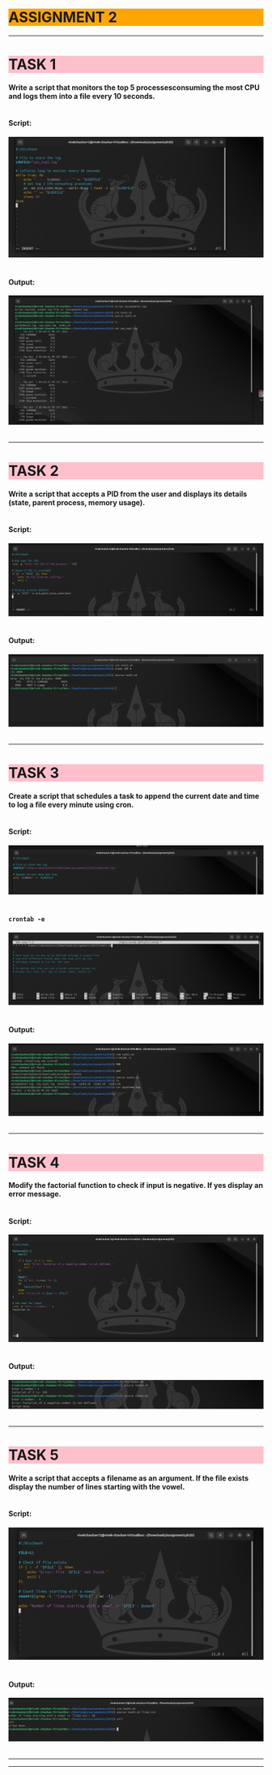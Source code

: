 # <h1 style="background-color: orange;"> ASSIGNMENT 2</h1>

---------------------------------------------------------------------------
### <h1 style="background-color: pink;"> TASK 1</h1>
 #### Write a script that monitors the top 5 processesconsuming the most CPU and logs them into a file every 10 seconds.<br><br>
 #### Script:
 ![script1](../images/A11.png)<br><br>
  
 #### Output:
 ![output1](../images/A12.png)<br><br>

---------------------------------------------------------------------------
### <h1 style="background-color: pink;"> TASK 2</h1>
 #### Write a script that accepts a PID from the user and displays its details (state, parent process, memory usage).<br><br>
 #### Script:
 ![script2](../images/A13.png)<br><br>
  
 #### Output:
 ![output2](../images/A14.png)<br><br>

---------------------------------------------------------------------------
### <h1 style="background-color: pink;"> TASK 3</h1>
 #### Create a script that schedules a task to append the current date and time to log a file every minute using cron.<br><br>
 #### Script:
 ![script3](../images/A15.png)<br><br>

 #### `crontab -e`
 ![output3.1](../images/A15.2.png)<br><br>
  
 #### Output:
 ![output3](../images/A16.png)<br><br>

---------------------------------------------------------------------------
### <h1 style="background-color: pink;"> TASK 4</h1>
 #### Modify the factorial function to check if input is negative. If yes display an error message.<br><br>
 #### Script:
 ![script4](../images/A17.png)<br><br>
  
 #### Output:
 ![output4](../images/A18.png)<br><br>

---------------------------------------------------------------------------
### <h1 style="background-color: pink;"> TASK 5</h1>
 #### Write a script that accepts a filename as an argument. If the file exists display the number of lines starting with the vowel.<br><br>
 #### Script:
 ![script5](../images/A19.png)<br><br>
  
 #### Output:
 ![output5](../images/A20.png)<br><br>

---------------------------------------------------------------------------
---------------------------------------------------------------------------
